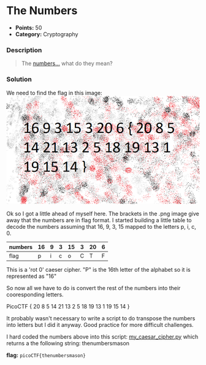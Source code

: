 # The Numbers
* **Points:** 50
* **Category:** Cryptography

### Description
> The <a href ="https://github.com/QPalmer/Pico-Gym-Write-Ups/blob/master/cryptography/the_numbers/the_numbers.png">numbers...</a> what do they mean?

### Solution

We need to find the flag in this image: 
![Image of numbers in MS Paint](https://raw.githubusercontent.com/QPalmer/Pico-Gym-Write-Ups/master/cryptography/the_numbers/the_numbers.png)

Ok so I got a little ahead of myself here. The brackets in the .png image give away that the numbers are in flag format. I started building a little table to decode the numbers assuming that 16, 9, 3, 15 mapped to the letters p, i, c, 0. 

| numbers| 16 | 9 | 3 | 15 | 3 | 20 | 6 | 
| -- | -- | --| --| --| --| --| -- | 
| flag | p | i | c | o | C | T | F | 

This is a 'rot 0' caeser cipher. "P" is the 16th letter of the alphabet so it is represented as "16" 

So now all we have to do is convert the rest of the numbers into their cooresponding letters. 

PicoCTF
{
20
8 
5
14
21
13
2
5
18
19
13
1
19
15
14
}

It probably wasn't necessary to write a script to do transpose the numbers into letters but I did it anyway. Good practice for more difficult challenges. 

I hard coded the numbers above into this script: <a href= "https://github.com/QPalmer/Pico-Gym-Write-Ups/blob/master/cryptography/the_numbers/my_caesar_cipher.py#L35">my_caesar_cipher.py</a></b> which returns a the following string: 
thenumbersmason

**flag:**
`picoCTF{thenumbersmason}`